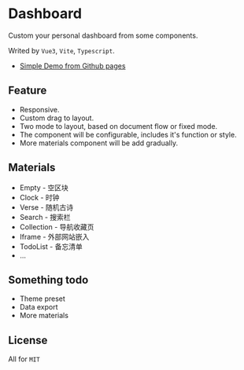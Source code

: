 # Dashboard

Custom your personal dashboard from some components.

Writed by `Vue3`, `Vite`, `Typescript`.

- <a href="https://leon-kfd.github.io/Dashboard/">Simple Demo from Github pages</a>

## Feature

+ Responsive.
+ Custom drag to layout.
+ Two mode to layout, based on document flow or fixed mode.
+ The component will be configurable, includes it's function or style.
+ More materials component will be add gradually.

## Materials

+ Empty - 空区块
+ Clock - 时钟
+ Verse - 随机古诗
+ Search - 搜索栏
+ Collection - 导航收藏页
+ Iframe - 外部网站嵌入
+ TodoList - 备忘清单
+ ...

## Something todo

+ Theme preset
+ Data export
+ More materials

## License
All for `MIT`


